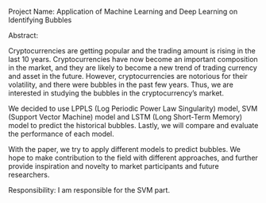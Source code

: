 Project Name: Application of Machine Learning and Deep Learning on Identifying Bubbles

Abstract: 

Cryptocurrencies are getting popular and the trading amount is rising in the last 10 years. Cryptocurrencies have now become an important composition in the market, and they are likely to become a new trend of trading currency and asset in the future. However, cryptocurrencies are notorious for their volatility, and there were bubbles in the past few years. Thus, we are interested in studying the bubbles in the cryptocurrency’s market.

We decided to use LPPLS (Log Periodic Power Law Singularity) model, SVM (Support Vector Machine) model and LSTM (Long Short-Term Memory) model to predict the historical bubbles. Lastly, we will compare and evaluate the performance of each model.

With the paper, we try to apply different models to predict bubbles. We hope to make contribution to the field with different approaches, and further provide inspiration and novelty to market participants and future researchers.

Responsibility: I am responsible for the SVM part.

